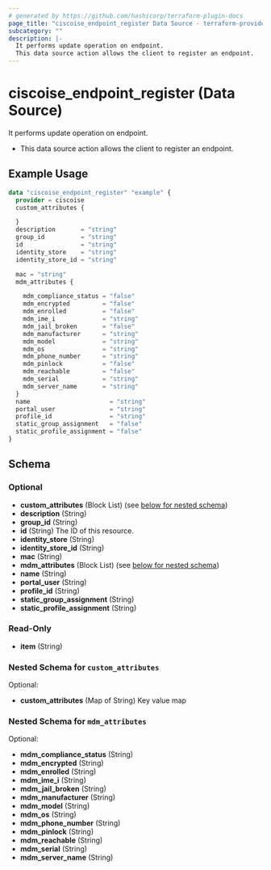 ```yaml
---
# generated by https://github.com/hashicorp/terraform-plugin-docs
page_title: "ciscoise_endpoint_register Data Source - terraform-provider-ciscoise"
subcategory: ""
description: |-
  It performs update operation on endpoint.
  This data source action allows the client to register an endpoint.
---
```


# ciscoise_endpoint_register (Data Source)

It performs update operation on endpoint.

- This data source action allows the client to register an endpoint.

## Example Usage

```terraform
data "ciscoise_endpoint_register" "example" {
  provider = ciscoise
  custom_attributes {

  }
  description       = "string"
  group_id          = "string"
  id                = "string"
  identity_store    = "string"
  identity_store_id = "string"

  mac = "string"
  mdm_attributes {

    mdm_compliance_status = "false"
    mdm_encrypted         = "false"
    mdm_enrolled          = "false"
    mdm_ime_i             = "string"
    mdm_jail_broken       = "false"
    mdm_manufacturer      = "string"
    mdm_model             = "string"
    mdm_os                = "string"
    mdm_phone_number      = "string"
    mdm_pinlock           = "false"
    mdm_reachable         = "false"
    mdm_serial            = "string"
    mdm_server_name       = "string"
  }
  name                      = "string"
  portal_user               = "string"
  profile_id                = "string"
  static_group_assignment   = "false"
  static_profile_assignment = "false"
}
```

<!-- schema generated by tfplugindocs -->
## Schema

### Optional

- **custom_attributes** (Block List) (see [below for nested schema](#nestedblock--custom_attributes))
- **description** (String)
- **group_id** (String)
- **id** (String) The ID of this resource.
- **identity_store** (String)
- **identity_store_id** (String)
- **mac** (String)
- **mdm_attributes** (Block List) (see [below for nested schema](#nestedblock--mdm_attributes))
- **name** (String)
- **portal_user** (String)
- **profile_id** (String)
- **static_group_assignment** (String)
- **static_profile_assignment** (String)

### Read-Only

- **item** (String)

<a id="nestedblock--custom_attributes"></a>
### Nested Schema for `custom_attributes`

Optional:

- **custom_attributes** (Map of String) Key value map


<a id="nestedblock--mdm_attributes"></a>
### Nested Schema for `mdm_attributes`

Optional:

- **mdm_compliance_status** (String)
- **mdm_encrypted** (String)
- **mdm_enrolled** (String)
- **mdm_ime_i** (String)
- **mdm_jail_broken** (String)
- **mdm_manufacturer** (String)
- **mdm_model** (String)
- **mdm_os** (String)
- **mdm_phone_number** (String)
- **mdm_pinlock** (String)
- **mdm_reachable** (String)
- **mdm_serial** (String)
- **mdm_server_name** (String)


